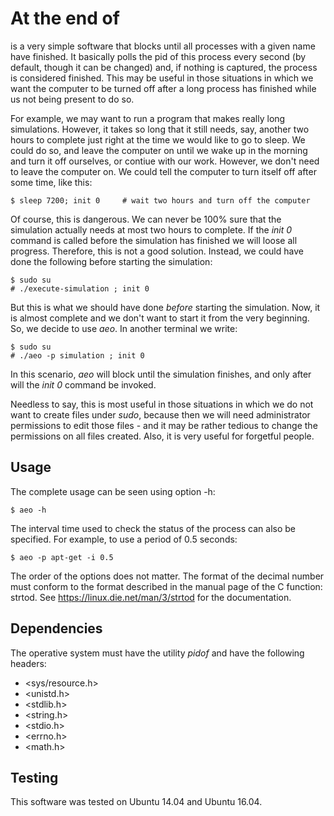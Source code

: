 # At the end of

is a very simple software that blocks until all processes with a given
name have finished. It basically polls the pid of this process every
second (by default, though it can be changed) and, if nothing is captured,
the process is considered finished. This may be useful in those situations
in which we want the computer to be turned off after a long process has finished
while us not being present to do so.

For example, we may want to run a program that makes really long simulations.
However, it takes so long that it still needs, say, another two hours to complete
just right at the time we would like to go to sleep. We could do so, and leave
the computer on until we wake up in the morning and turn it off ourselves, or
contiue with our work. However, we don't need to leave the computer on. We could
tell the computer to turn itself off after some time, like this:

    $ sleep 7200; init 0     # wait two hours and turn off the computer

Of course, this is dangerous. We can never be 100% sure that the simulation
actually needs at most two hours to complete. If the _init 0_ command is called
before the simulation has finished we will loose all progress. Therefore, this is
not a good solution. Instead, we could have done the following before starting
the simulation:

    $ sudo su
    # ./execute-simulation ; init 0

But this is what we should have done _before_ starting the simulation. Now, it
is almost complete and we don't want to start it from the very beginning.
So, we decide to use _aeo_. In another terminal we write:

    $ sudo su
    # ./aeo -p simulation ; init 0

In this scenario, _aeo_ will block until the simulation finishes, and only after
will the _init 0_ command be invoked.

Needless to say, this is most useful in those situations in which we do not want
to create files under _sudo_, because then we will need administrator permissions to edit
those files - and it may be rather tedious to change the permissions on all files
created. Also, it is very useful for forgetful people.

## Usage

The complete usage can be seen using option -h:

    $ aeo -h

The interval time used to check the status of the process can also be specified.
For example, to use a period of 0.5 seconds:

    $ aeo -p apt-get -i 0.5

The order of the options does not matter. The format of the decimal number must
conform to the format described in the manual page of the C function: strtod.
See https://linux.die.net/man/3/strtod for the documentation.

## Dependencies

The operative system must have the utility _pidof_ and have the following headers:

- <sys/resource.h>
- <unistd.h>
- <stdlib.h>
- <string.h>
- <stdio.h>
- <errno.h>
- <math.h>

## Testing

This software was tested on Ubuntu 14.04 and Ubuntu 16.04.
